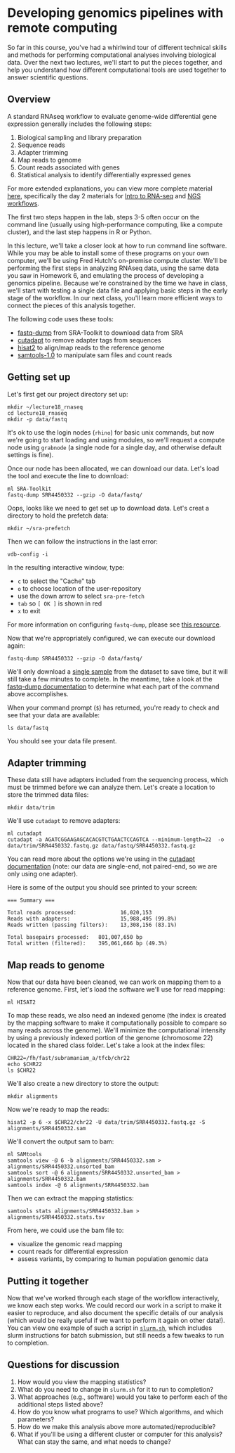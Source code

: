 # Developing genomics pipelines with remote computing

So far in this course, 
you've had a whirlwind tour of different technical skills and methods
for performing computational analyses involving biological data.
Over the next two lectures, 
we'll start to put the pieces together,
and help you understand how different computational tools 
are used together to answer scientific questions.

## Overview

A standard RNAseq workflow to evaluate genome-wide differential gene expression generally includes the following steps:

1. Biological sampling and library preparation
2. Sequence reads
3. Adapter trimming
4. Map reads to genome
5. Count reads associated with genes
6. Statistical analysis to identify differentially expressed genes

For more extended explanations, you can view more complete material [here](https://hbctraining.github.io/Intro-to-rnaseq-hpc-O2/schedule/),
specifically the day 2 materials for [Intro to RNA-seq](https://github.com/hbctraining/Intro-to-rnaseq-hpc-O2/blob/master/lectures/rna-seq_design.pdf)
and [NGS workflows](https://github.com/hbctraining/Intro-to-rnaseq-hpc-O2/blob/master/lectures/NGS_workflows.pdf).

The first two steps happen in the lab, steps 3-5 often occur on the command line (usually using high-performance computing, like a compute cluster), and the last step happens in R or Python. 

In this lecture,
we'll take a closer look at how to run command line software.
While you may be able to install some of these programs on your own computer,
we'll be using Fred Hutch's on-premise compute cluster.
We'll be performing the first steps in analyzing RNAseq data,
using the same data you saw in Homework 6,
and emulating the process of developing a genomics pipeline.
Because we're constrained by the time we have in class,
we'll start with testing a single data file 
and applying basic steps in the early stage of the workflow.
In our next class,
you'll learn more efficient ways to connect the pieces of this 
analysis together.

The following code uses these tools:
- [fastq-dump](https://ncbi.github.io/sra-tools/fastq-dump.html) from SRA-Toolkit to download data from SRA
- [cutadapt](https://cutadapt.readthedocs.io/en/stable/index.html) to remove adapter tags from sequences
- [hisat2](https://ccb.jhu.edu/software/hisat2/manual.shtml) to align/map reads to the reference genome
- [samtools-1.0](http://www.htslib.org/doc/samtools-1.0.html) to manipulate sam files and count reads

## Getting set up

Let's first get our project directory set up:

    mkdir ~/lecture18_rnaseq
    cd lecture18_rnaseq
    mkdir -p data/fastq

It's ok to use the login nodes (`rhino`) for basic unix commands,
but now we're going to start loading and using modules,
so we'll request a compute node using `grabnode`
(a single node for a single day,
and otherwise default settings is fine).

Once our node has been allocated,
we can download our data.
Let's load the tool and execute the line to download:

    ml SRA-Toolkit
    fastq-dump SRR4450332 --gzip -O data/fastq/

Oops, looks like we need to get set up to download data.
Let's creat a directory to hold the prefetch data:

    mkdir ~/sra-prefetch

Then we can follow the instructions in the last error:

    vdb-config -i

In the resulting interactive window, type:
- `c` to select the "Cache" tab
- `o` to choose location of the user-repository
- use the down arrow to select `sra-pre-fetch`
- `tab` so `[ OK ]` is shown in red
- `x` to exit

For more information on configuring `fastq-dump`,
please see [this resource](https://github.com/ncbi/sra-tools/wiki/03.-Quick-Toolkit-Configuration).

Now that we're appropriately configured,
we can execute our download again:

    fastq-dump SRR4450332 --gzip -O data/fastq/

We'll only download a [single sample](https://www.ncbi.nlm.nih.gov/sra/SRX2268409[accn]) from the dataset to save time,
but it will still take a few minutes to complete.
In the meantime,
take a look at the [fastq-dump documentation](https://ncbi.github.io/sra-tools/fastq-dump.html)
to determine what each part of the command above accomplishes.

When your command prompt (`$`) has returned,
you're ready to check and see that your data are available:

    ls data/fastq

You should see your data file present.

## Adapter trimming

These data still have adapters included from the sequencing process,
which must be trimmed before we can analyze them.
Let's create a location to store the trimmed data files:

    mkdir data/trim

We'll use `cutadapt` to remove adapters:

    ml cutadapt
    cutadapt -a AGATCGGAAGAGCACACGTCTGAACTCCAGTCA --minimum-length=22  -o data/trim/SRR4450332.fastq.gz data/fastq/SRR4450332.fastq.gz

You can read more about the options we're using in the [cutadapt documentation](https://cutadapt.readthedocs.io/en/stable/guide.html#illumina-truseq) (note: our data are single-end, not paired-end,
so we are only using one adapter).

Here is some of the output you should see printed to your screen:

```
=== Summary ===

Total reads processed:              16,020,153
Reads with adapters:                15,988,495 (99.8%)
Reads written (passing filters):    13,308,156 (83.1%)

Total basepairs processed:   801,007,650 bp
Total written (filtered):    395,061,666 bp (49.3%)
```

## Map reads to genome

Now that our data have been cleaned,
we can work on mapping them to a reference genome.
First, let's load the software we'll use for read mapping:

    ml HISAT2

To map these reads,
we also need an indexed genome
(the index is created by the mapping software to 
make it computationally possible to compare so many reads
across the genome).
We'll minimize the computational intensity by using a previously indexed portion of the genome (chromosome 22)
located in the shared class folder.
Let's take a look at the index files:

    CHR22=/fh/fast/subramaniam_a/tfcb/chr22
    echo $CHR22
    ls $CHR22

We'll also create a new directory to store the output:

    mkdir alignments

Now we're ready to map the reads:

    hisat2 -p 6 -x $CHR22/chr22 -U data/trim/SRR4450332.fastq.gz -S alignments/SRR4450332.sam

We'll convert the output sam to bam:

    ml SAMtools
    samtools view -@ 6 -b alignments/SRR4450332.sam > alignments/SRR4450332.unsorted_bam
    samtools sort -@ 6 alignments/SRR4450332.unsorted_bam > alignments/SRR4450332.bam
    samtools index -@ 6 alignments/SRR4450332.bam

Then we can extract the mapping statistics:

    samtools stats alignments/SRR4450332.bam > alignments/SRR4450332.stats.tsv

From here, we could use the bam file to:

- visualize the genomic read mapping
- count reads for differential expression
- assess variants, by comparing to human population genomic data

## Putting it together

Now that we've worked through each stage of the workflow interactively,
we know each step works.
We could record our work in a script to make it easier to reproduce,
and also document the specific details of our analysis
(which would be really useful if we want to perform it again on other data!).
You can view one example of such a script in [`slurm.sh`](slurm.sh),
which includes slurm instructions for batch submission,
but still needs a few tweaks to run to completion.

## Questions for discussion

1. How would you view the mapping statistics?
2. What do you need to change in `slurm.sh` for it to run to completion?
3. What approaches (e.g., software) would you take to perform each of the additional steps listed above?
4. How do you know what programs to use? Which algorithms, and which parameters?
5. How do we make this analysis above more automated/reproducible?
6. What if you'll be using a different cluster or computer for this analysis? What can stay the same, and what needs to change?

